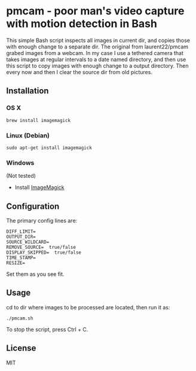 # pmcam - poor man's video capture with motion detection in Bash

This simple Bash script inspects all images in current dir, and copies those with enough change to a separate dir.
The original from laurent22/pmcam grabed images from a webcam. In my case I use a tethered camera that takes images at regular intervals to a date named directory, and then use this script to copy images with enough change to a output directory. Then every now and then I clear the source dir from old pictures.


## Installation

### OS X

	brew install imagemagick

### Linux (Debian)

	sudo apt-get install imagemagick

### Windows

(Not tested)

* Install [ImageMagick](http://www.imagemagick.org/script/binary-releases.php)

## Configuration

The primary config lines are:

	DIFF_LIMIT=
	OUTPUT_DIR=
	SOURCE_WILDCARD=
	REMOVE_SOURCE=  true/false
	DISPLAY_SKIPPED=  true/false
	TIME_STAMP=
	RESIZE=

Set them as you see fit.


## Usage

cd to dir where images to be processed are located, then run it as:

	./pmcam.sh

To stop the script, press Ctrl + C.


## License

MIT
